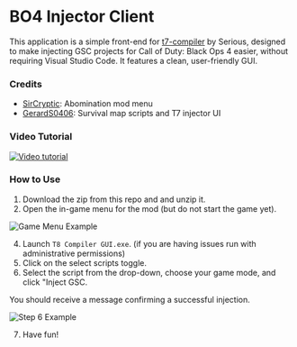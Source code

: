 # BO4 Injector Client

This application is a simple front-end for [t7-compiler](https://github.com/shiversoftdev/t7-compiler) by Serious, designed to make injecting GSC projects for Call of Duty: Black Ops 4 easier, without requiring Visual Studio Code. It features a clean, user-friendly GUI.


### Credits
- [SirCryptic](https://github.com/SirCryptic): Abomination mod menu
- [GerardS0406](https://github.com/GerardS0406): Survival map scripts and T7 injector UI

### Video Tutorial
[![Video tutorial](https://img.youtube.com/vi/gOs00GAwoH4/0.jpg)](https://www.youtube.com/watch?v=gOs00GAwoH4)

### How to Use
1. Download the zip from this repo and and unzip it.
3. Open the in-game menu for the mod (but do not start the game yet).

![Game Menu Example](https://i.ibb.co/mhkjbD0/Zombies.png)

4. Launch `T8 Compiler GUI.exe`. (if you are having issues run with administrative permissions)
5. Click on the select scripts toggle.
6. Select the script from the drop-down, choose your game mode, and click "Inject GSC.

You should receive a message confirming a successful injection.

![Step 6 Example](https://i.ibb.co/C517NwZ/STEP6.png)

7. Have fun!


